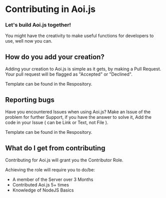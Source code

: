 # Contributing in Aoi.js
### Let's build Aoi.js together!

You might have the creativity to make useful functions for developers to use, well now you can.

## How do you add your creation?
Adding your creation to Aoi.js is simple as it gets, by making a Pull Request.
Your pull request will be flagged as "Accepted" or "Declined".

Template can be found in the Respository.

## Reporting bugs
Have you encountered Issues when using Aoi.js?
Make an Issue of the problem for further Support, if you have the answer to solve it, Add the code in your Issue ( can be Link or Text, not File ).

Template can be found in the Respository.

## What do I get from contributing
Contributing for Aoi.js will grant you the Contributor Role.

Achieving the role will require you to do/be:
- A member of the Server over 3 Months
- Contributed Aoi.js 5+ times
- Knowledge of NodeJS Basics
